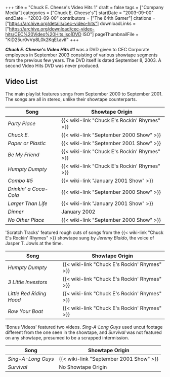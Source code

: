 +++
title = "Chuck E. Cheese's Video Hits 1"
draft = false
tags = ["Company Media"]
categories = ["Chuck E. Cheese's"]
startDate = "2003-09-00"
endDate = "2003-09-00"
contributors = ["The 64th Gamer"]
citations = ["https://archive.org/details/cec-video-hits"]
downloadLinks = ["https://archive.org/download/cec-video-hits/CEC%20Video%20Hits.iso|DVD ISO"]
pageThumbnailFile = "KiD25ur0vVp8L0k2KqEl.avif"
+++

***Chuck E. Cheese's Video Hits #1*** was a DVD given to CEC Corporate employees in September 2003 consisting of various showtape segments from the previous few years. The DVD itself is dated September 8, 2003. A second Video Hits DVD was never produced.

## Video List

The main playlist features songs from September 2000 to September 2001. The songs are all in stereo, unlike their showtape counterparts.

| Song                   | Showtape Origin                                    |
|------------------------|----------------------------------------------------|
| *Party Place*          | {{< wiki-link "Chuck E's Rockin' Rhymes" >}} |
| *Chuck E.*             | {{< wiki-link "September 2000 Show" >}}      |
| *Paper or Plastic*     | {{< wiki-link "September 2001 Show" >}}      |
| *Be My Friend*         | {{< wiki-link "Chuck E's Rockin' Rhymes" >}} |
| *Humpty Dumpty*        | {{< wiki-link "Chuck E's Rockin' Rhymes" >}} |
| *Combo #5*             | {{< wiki-link "January 2001 Show" >}}        |
| *Drinkin' a Coca-Cola* | {{< wiki-link "September 2000 Show" >}}      |
| *Larger Than Life*     | {{< wiki-link "January 2001 Show" >}}        |
| *Dinner*               | January 2002                                       |
| *No Other Place*       | {{< wiki-link "September 2000 Show" >}}      |

'Scratch Tracks' featured rough cuts of songs from the {{< wiki-link "Chuck E's Rockin' Rhymes" >}} showtape sung by *Jeremy Blaido*, the voice of Jasper T. Jowls at the time.

| Song                     | Showtape Origin                                    |
|--------------------------|----------------------------------------------------|
| *Humpty Dumpty*          | {{< wiki-link "Chuck E's Rockin' Rhymes" >}} |
| *3 Little Investors*     | {{< wiki-link "Chuck E's Rockin' Rhymes" >}} |
| *Little Red Riding Hood* | {{< wiki-link "Chuck E's Rockin' Rhymes" >}} |
| *Row Your Boat*          | {{< wiki-link "Chuck E's Rockin' Rhymes" >}} |

'Bonus Videos' featured two videos. *Sing-A-Long Guys* used uncut footage different from the one seen in the showtape, and *Survival* was not featured on any showtape, presumed to be a scrapped intermission.

| Song               | Showtape Origin                               |
|--------------------|-----------------------------------------------|
| *Sing-A-Long Guys* | {{< wiki-link "September 2001 Show" >}} |
| *Survival*         | No Showtape Origin                            |
